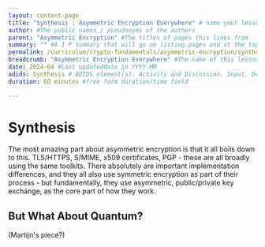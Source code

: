 ```yaml
---
layout: content-page
title: "Synthesis : Asymmetric Encryption Everywhere" # name your lesson unit
author: #The public names / pseudonyms of the authors
parent: "Asymmetric Encryption" #The titles of pages this links from
summary: "" #A 1 P summary that will go on listing pages and at the top of this page
permalink: /curriculum/crypto-fundamentals/asymmetric-encryption/synthesis/everywhere/ #The full URL of this, for its primary parent page, e.g. /curriculum/safer-browsing/anonymity-and-circumvention/activity-discussion/offline-circumvention/
breadcrumb: "Asymmetric Encryption Everywhere" #The name of this lesson
date: 2024-04 #Last updateddate in YYYY-MM
adids: Synthesis # ADIDS element(s): Activity and Discussion, Input, Deepening, Synthesis
duration: 60 minutes #free form duration/time field

---
```


# Synthesis

The most amazing part about asymmetric encryption is that it all boils down to this.  TLS/HTTPS, S/MIME, x509 certificates, PGP - these are all broadly using the same toolkits.  There absolutely are important implementation differences, and they all also use symmetric encryption as part of their process - but fundamentally, they use asymmetric, public/private key exchange, as the core part of how they work.  





## But What About Quantum?

(Martijn's piece?)
